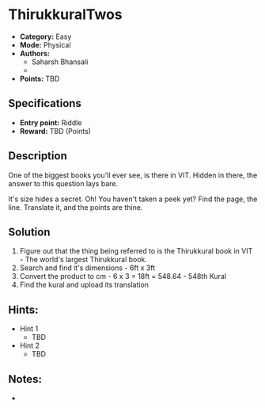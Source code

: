 # ThirukkuralTwos

* **Category:** Easy 
* **Mode:** Physical
* **Authors:**
  * Saharsh Bhansali
  * 
* **Points:** TBD

## Specifications

* **Entry point:** Riddle
* **Reward:** TBD (Points)

## Description

One of the biggest books you'll ever see, is there in VIT.
Hidden in there, the answer to this question lays bare.

It's size hides a secret. Oh! You haven't taken a peek yet?
Find the page, the line. Translate it, and the points are thine.

## Solution

1. Figure out that the thing being referred to is the Thirukkural book in VIT - The world's largest Thirukkural book.
2. Search and find it's dimensions - 6ft x 3ft
3. Convert the product to cm - 6 x 3 = 18ft = 548.64 - 548th Kural
4. Find the kural and upload its translation

## Hints:

 - Hint 1 
    - TBD
 - Hint 2 
    - TBD

## Notes:
 - 
